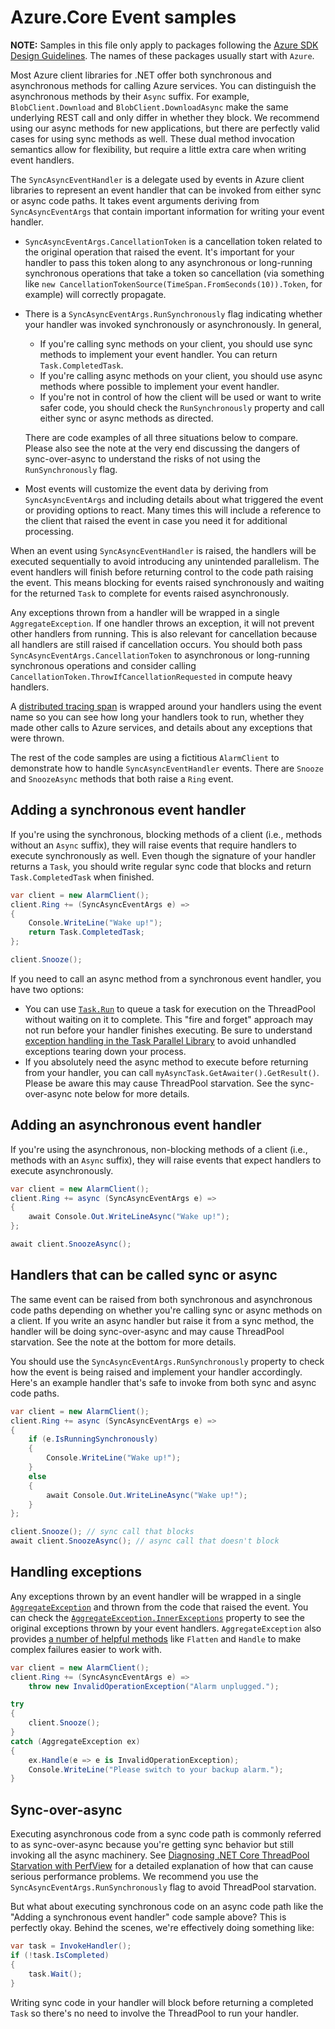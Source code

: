 # Azure.Core Event samples

**NOTE:** Samples in this file only apply to packages following the
[Azure SDK Design Guidelines](https://azure.github.io/azure-sdk/dotnet_introduction.html).
The names of these packages usually start with `Azure`.

Most Azure client libraries for .NET offer both synchronous and asynchronous
methods for calling Azure services.  You can distinguish the asynchronous
methods by their `Async` suffix.  For example, `BlobClient.Download` and
`BlobClient.DownloadAsync` make the same underlying REST call and only differ in
whether they block.  We recommend using our async methods for new applications,
but there are perfectly valid cases for using sync methods as well.  These dual
method invocation semantics allow for flexibility, but require a little extra
care when writing event handlers.

The `SyncAsyncEventHandler` is a delegate used by events in Azure client
libraries to represent an event handler that can be invoked from either sync or
async code paths.  It takes event arguments deriving from `SyncAsyncEventArgs`
that contain important information for writing your event handler.

- `SyncAsyncEventArgs.CancellationToken` is a cancellation token related to the
  original operation that raised the event.  It's important for your handler to
  pass this token along to any asynchronous or long-running synchronous
  operations that take a token so cancellation (via something like
  `new CancellationTokenSource(TimeSpan.FromSeconds(10)).Token`, for example)
  will correctly propagate.

- There is a `SyncAsyncEventArgs.RunSynchronously` flag indicating whether your
  handler was invoked synchronously or asynchronously.  In general,

    - If you're calling sync methods on your client, you should use sync methods
      to implement your event handler.  You can return `Task.CompletedTask`.
    - If you're calling async methods on your client, you should use async
      methods where possible to implement your event handler.
    - If you're not in control of how the client will be used or want to write
      safer code, you should check the `RunSynchronously` property and call
      either sync or async methods as directed.

  There are code examples of all three situations below to compare.  Please also
  see the note at the very end discussing the dangers of sync-over-async to
  understand the risks of not using the `RunSynchronously` flag.

- Most events will customize the event data by deriving from `SyncAsyncEventArgs`
  and including details about what triggered the event or providing options to
  react.  Many times this will include a reference to the client that raised the
  event in case you need it for additional processing.

When an event using `SyncAsyncEventHandler` is raised, the handlers will be
executed sequentially to avoid introducing any unintended parallelism.  The
event handlers will finish before returning control to the code path raising the
event.  This means blocking for events raised synchronously and waiting for the
returned `Task` to complete for events raised asynchronously.

Any exceptions thrown from a handler will be wrapped in a single
`AggregateException`.  If one handler throws an exception, it will not prevent
other handlers from running.  This is also relevant for cancellation because all
handlers are still raised if cancellation occurs.  You should both pass
`SyncAsyncEventArgs.CancellationToken` to asynchronous or long-running
synchronous operations and consider calling `CancellationToken.ThrowIfCancellationRequested`
in compute heavy handlers.

A [distributed tracing span](https://github.com/Azure/azure-sdk-for-net/blob/master/sdk/core/Azure.Core/samples/Diagnostics.md#distributed-tracing)
is wrapped around your handlers using the event name so you can see how long
your handlers took to run, whether they made other calls to Azure services, and
details about any exceptions that were thrown.

The rest of the code samples are using a fictitious `AlarmClient` to demonstrate
how to handle `SyncAsyncEventHandler` events.  There are `Snooze` and
`SnoozeAsync` methods that both raise a `Ring` event.

## Adding a synchronous event handler

If you're using the synchronous, blocking methods of a client (i.e., methods
without an `Async` suffix), they will raise events that require handlers to
execute synchronously as well.  Even though the signature of your handler
returns a `Task`, you should write regular sync code that blocks and return
`Task.CompletedTask` when finished.

```C# Snippet:Azure_Core_Samples_EventSamples_SyncHandler
var client = new AlarmClient();
client.Ring += (SyncAsyncEventArgs e) =>
{
    Console.WriteLine("Wake up!");
    return Task.CompletedTask;
};

client.Snooze();
```

If you need to call an async method from a synchronous event handler, you have
two options:

- You can use [`Task.Run`](https://docs.microsoft.com/dotnet/api/system.threading.tasks.task.run)
  to queue a task for execution on the ThreadPool without waiting on it to
  complete.  This "fire and forget" approach may not run before your handler
  finishes executing.  Be sure to understand
  [exception handling in the Task Parallel Library](https://docs.microsoft.com/dotnet/standard/parallel-programming/exception-handling-task-parallel-library)
  to avoid unhandled exceptions tearing down your process.
- If you absolutely need the async method to execute before returning from your
  handler, you can call `myAsyncTask.GetAwaiter().GetResult()`.  Please be aware
  this may cause ThreadPool starvation.  See the sync-over-async note below for
  more details.

## Adding an asynchronous event handler

If you're using the asynchronous, non-blocking methods of a client (i.e.,
methods with an `Async` suffix), they will raise events that expect handlers to
execute asynchronously.

```C# Snippet:Azure_Core_Samples_EventSamples_AsyncHandler
var client = new AlarmClient();
client.Ring += async (SyncAsyncEventArgs e) =>
{
    await Console.Out.WriteLineAsync("Wake up!");
};

await client.SnoozeAsync();
```

## Handlers that can be called sync or async

The same event can be raised from both synchronous and asynchronous code paths
depending on whether you're calling sync or async methods on a client.  If you
write an async handler but raise it from a sync method, the handler will be
doing sync-over-async and may cause ThreadPool starvation.  See the note at the
bottom for more details.

You should use the `SyncAsyncEventArgs.RunSynchronously` property to check how
the event is being raised and implement your handler accordingly.  Here's an
example handler that's safe to invoke from both sync and async code paths.

```C# Snippet:Azure_Core_Samples_EventSamples_CombinedHandler
var client = new AlarmClient();
client.Ring += async (SyncAsyncEventArgs e) =>
{
    if (e.IsRunningSynchronously)
    {
        Console.WriteLine("Wake up!");
    }
    else
    {
        await Console.Out.WriteLineAsync("Wake up!");
    }
};

client.Snooze(); // sync call that blocks
await client.SnoozeAsync(); // async call that doesn't block
```

## Handling exceptions

Any exceptions thrown by an event handler will be wrapped in a single
[`AggregateException`](https://docs.microsoft.com/dotnet/api/system.aggregateexception) and thrown from the code that raised the event.  You can check the
[`AggregateException.InnerExceptions`](https://docs.microsoft.com/dotnet/api/system.aggregateexception.innerexceptions)
property to see the original exceptions thrown by your event handlers.
`AggregateException` also provides
[a number of helpful methods](https://docs.microsoft.com/archive/msdn-magazine/2009/brownfield/aggregating-exceptions)
like `Flatten` and `Handle` to make complex failures easier to work with.

```C# Snippet:Azure_Core_Samples_EventSamples_Exceptions
var client = new AlarmClient();
client.Ring += (SyncAsyncEventArgs e) =>
    throw new InvalidOperationException("Alarm unplugged.");

try
{
    client.Snooze();
}
catch (AggregateException ex)
{
    ex.Handle(e => e is InvalidOperationException);
    Console.WriteLine("Please switch to your backup alarm.");
}
```

## Sync-over-async

Executing asynchronous code from a sync code path is commonly referred to as
sync-over-async because you're getting sync behavior but still invoking all the
async machinery.  See
[Diagnosing .NET Core ThreadPool Starvation with PerfView](https://docs.microsoft.com/archive/blogs/vancem/diagnosing-net-core-threadpool-starvation-with-perfview-why-my-service-is-not-saturating-all-cores-or-seems-to-stall)
for a detailed explanation of how that can cause serious performance problems.
We recommend you use the `SyncAsyncEventArgs.RunSynchronously` flag to avoid
ThreadPool starvation.

But what about executing synchronous code on an async code path like the "Adding
a synchronous event handler" code sample above?  This is perfectly okay.  Behind
the scenes, we're effectively doing something like:

```C#
var task = InvokeHandler();
if (!task.IsCompleted)
{
    task.Wait();
}
```

Writing sync code in your handler will block before returning a completed `Task`
so there's no need to involve the ThreadPool to run your handler.

